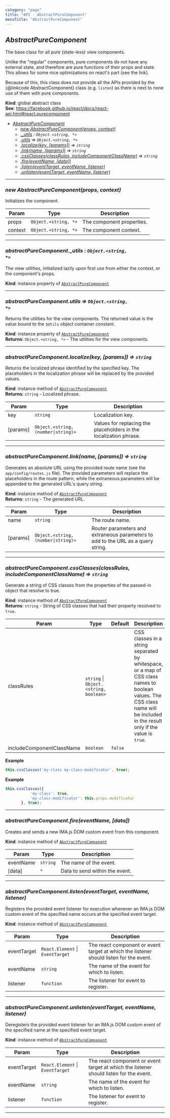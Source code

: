 ```yaml
---
category: "page"
title: "API - AbstractPureComponent"
menuTitle: "AbstractPureComponent"
---
```


## *AbstractPureComponent*&nbsp;<a name="AbstractPureComponent" href="https://github.com/seznam/ima/blob/v17.7.7/packages/core/src/page/AbstractPureComponent.js#L29" target="_blank"><span class="icon"><i class="fas fa-external-link-alt fa-xs"></i></span></a>
The base class for all pure (state-less) view components.

Unlike the "regular" components, pure components do not have any external
state, and therefore are pure functions of their props and state. This
allows for some nice optimizations on react's part (see the link).

Because of this, this class does not provide all the APIs provided by the
{@linkcode AbstractComponent} class (e.g. <code>listen</code>) as there is next
to none use of them with pure components.

**Kind**: global abstract class  
**See**: https://facebook.github.io/react/docs/react-api.html#react.purecomponent  

* *[AbstractPureComponent](#AbstractPureComponent)*
    * *[new AbstractPureComponent(props, context)](#new_AbstractPureComponent_new)*
    * *[._utils](#AbstractPureComponent+_utils) : <code>Object.&lt;string, \*&gt;</code>*
    * *[.utils](#AbstractPureComponent+utils) ⇒ <code>Object.&lt;string, \*&gt;</code>*
    * *[.localize(key, [params])](#AbstractPureComponent+localize) ⇒ <code>string</code>*
    * *[.link(name, [params])](#AbstractPureComponent+link) ⇒ <code>string</code>*
    * *[.cssClasses(classRules, includeComponentClassName)](#AbstractPureComponent+cssClasses) ⇒ <code>string</code>*
    * *[.fire(eventName, [data])](#AbstractPureComponent+fire)*
    * *[.listen(eventTarget, eventName, listener)](#AbstractPureComponent+listen)*
    * *[.unlisten(eventTarget, eventName, listener)](#AbstractPureComponent+unlisten)*


* * *

### *new AbstractPureComponent(props, context)*&nbsp;<a name="new_AbstractPureComponent_new"></a>
Initializes the component.


| Param | Type | Description |
| --- | --- | --- |
| props | <code>Object.&lt;string, \*&gt;</code> | The component properties. |
| context | <code>Object.&lt;string, \*&gt;</code> | The component context. |


* * *

### *abstractPureComponent.\_utils : <code>Object.&lt;string, \*&gt;</code>*&nbsp;<a name="AbstractPureComponent+_utils" href="https://github.com/seznam/ima/blob/v17.7.7/packages/core/src/page/AbstractPureComponent.js#L38" target="_blank"><span class="icon"><i class="fas fa-external-link-alt fa-xs"></i></span></a>
The view utilities, initialized lazily upon first use from either
the context, or the component's props.

**Kind**: instance property of [<code>AbstractPureComponent</code>](#AbstractPureComponent)  

* * *

### *abstractPureComponent.utils ⇒ <code>Object.&lt;string, \*&gt;</code>*&nbsp;<a name="AbstractPureComponent+utils" href="https://github.com/seznam/ima/blob/v17.7.7/packages/core/src/page/AbstractPureComponent.js#L47" target="_blank"><span class="icon"><i class="fas fa-external-link-alt fa-xs"></i></span></a>
Returns the utilities for the view components. The returned value is the
value bound to the <code>$Utils</code> object container constant.

**Kind**: instance property of [<code>AbstractPureComponent</code>](#AbstractPureComponent)  
**Returns**: <code>Object.&lt;string, \*&gt;</code> - The utilities for the view components.  

* * *

### *abstractPureComponent.localize(key, [params]) ⇒ <code>string</code>*&nbsp;<a name="AbstractPureComponent+localize" href="https://github.com/seznam/ima/blob/v17.7.7/packages/core/src/page/AbstractPureComponent.js#L65" target="_blank"><span class="icon"><i class="fas fa-external-link-alt fa-xs"></i></span></a>
Returns the localized phrase identified by the specified key. The
placeholders in the localization phrase will be replaced by the provided
values.

**Kind**: instance method of [<code>AbstractPureComponent</code>](#AbstractPureComponent)  
**Returns**: <code>string</code> - Localized phrase.  

| Param | Type | Description |
| --- | --- | --- |
| key | <code>string</code> | Localization key. |
| [params] | <code>Object.&lt;string, (number\|string)&gt;</code> | Values for replacing        the placeholders in the localization phrase. |


* * *

### *abstractPureComponent.link(name, [params]) ⇒ <code>string</code>*&nbsp;<a name="AbstractPureComponent+link" href="https://github.com/seznam/ima/blob/v17.7.7/packages/core/src/page/AbstractPureComponent.js#L80" target="_blank"><span class="icon"><i class="fas fa-external-link-alt fa-xs"></i></span></a>
Generates an absolute URL using the provided route name (see the
<code>app/config/routes.js</code> file). The provided parameters will
replace the placeholders in the route pattern, while the extraneous
parameters will be appended to the generated URL's query string.

**Kind**: instance method of [<code>AbstractPureComponent</code>](#AbstractPureComponent)  
**Returns**: <code>string</code> - The generated URL.  

| Param | Type | Description |
| --- | --- | --- |
| name | <code>string</code> | The route name. |
| [params] | <code>Object.&lt;string, (number\|string)&gt;</code> | Router parameters and        extraneous parameters to add to the URL as a query string. |


* * *

### *abstractPureComponent.cssClasses(classRules, includeComponentClassName) ⇒ <code>string</code>*&nbsp;<a name="AbstractPureComponent+cssClasses" href="https://github.com/seznam/ima/blob/v17.7.7/packages/core/src/page/AbstractPureComponent.js#L104" target="_blank"><span class="icon"><i class="fas fa-external-link-alt fa-xs"></i></span></a>
Generate a string of CSS classes from the properties of the passed-in
object that resolve to true.

**Kind**: instance method of [<code>AbstractPureComponent</code>](#AbstractPureComponent)  
**Returns**: <code>string</code> - String of CSS classes that had their property resolved
        to <code>true</code>.  

| Param | Type | Default | Description |
| --- | --- | --- | --- |
| classRules | <code>string</code> \| <code>Object.&lt;string, boolean&gt;</code> |  | CSS classes in a        string separated by whitespace, or a map of CSS class names to        boolean values. The CSS class name will be included in the result        only if the value is <code>true</code>. |
| includeComponentClassName | <code>boolean</code> | <code>false</code> |  |

**Example**  
```js
this.cssClasses('my-class my-class-modificator', true);
```
**Example**  
```js
this.cssClasses({
           'my-class': true,
           'my-class-modificator': this.props.modificator
       }, true);
```

* * *

### *abstractPureComponent.fire(eventName, [data])*&nbsp;<a name="AbstractPureComponent+fire" href="https://github.com/seznam/ima/blob/v17.7.7/packages/core/src/page/AbstractPureComponent.js#L114" target="_blank"><span class="icon"><i class="fas fa-external-link-alt fa-xs"></i></span></a>
Creates and sends a new IMA.js DOM custom event from this component.

**Kind**: instance method of [<code>AbstractPureComponent</code>](#AbstractPureComponent)  

| Param | Type | Description |
| --- | --- | --- |
| eventName | <code>string</code> | The name of the event. |
| [data] | <code>\*</code> | Data to send within the event. |


* * *

### *abstractPureComponent.listen(eventTarget, eventName, listener)*&nbsp;<a name="AbstractPureComponent+listen" href="https://github.com/seznam/ima/blob/v17.7.7/packages/core/src/page/AbstractPureComponent.js#L128" target="_blank"><span class="icon"><i class="fas fa-external-link-alt fa-xs"></i></span></a>
Registers the provided event listener for execution whenever an IMA.js
DOM custom event of the specified name occurs at the specified event
target.

**Kind**: instance method of [<code>AbstractPureComponent</code>](#AbstractPureComponent)  

| Param | Type | Description |
| --- | --- | --- |
| eventTarget | <code>React.Element</code> \| <code>EventTarget</code> | The react component or        event target at which the listener should listen for the event. |
| eventName | <code>string</code> | The name of the event for which to listen. |
| listener | <code>function</code> | The listener for event to register. |


* * *

### *abstractPureComponent.unlisten(eventTarget, eventName, listener)*&nbsp;<a name="AbstractPureComponent+unlisten" href="https://github.com/seznam/ima/blob/v17.7.7/packages/core/src/page/AbstractPureComponent.js#L141" target="_blank"><span class="icon"><i class="fas fa-external-link-alt fa-xs"></i></span></a>
Deregisters the provided event listener for an IMA.js DOM custom event
of the specified name at the specified event target.

**Kind**: instance method of [<code>AbstractPureComponent</code>](#AbstractPureComponent)  

| Param | Type | Description |
| --- | --- | --- |
| eventTarget | <code>React.Element</code> \| <code>EventTarget</code> | The react component or        event target at which the listener should listen for the event. |
| eventName | <code>string</code> | The name of the event for which to listen. |
| listener | <code>function</code> | The listener for event to register. |


* * *

